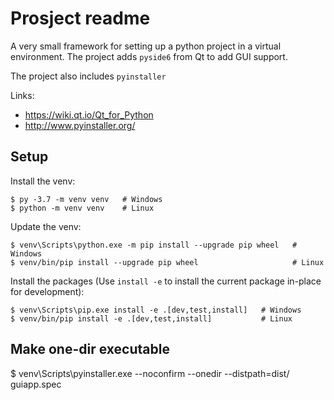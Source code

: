 # Prosject readme

A very small framework for setting up a python project in a virtual environment.
The project adds `pyside6` from Qt to add GUI support.

The project also includes `pyinstaller`

Links:

- https://wiki.qt.io/Qt_for_Python
- http://www.pyinstaller.org/


## Setup

Install the venv:

    $ py -3.7 -m venv venv   # Windows
    $ python -m venv venv    # Linux

Update the venv:

    $ venv\Scripts\python.exe -m pip install --upgrade pip wheel   # Windows
    $ venv/bin/pip install --upgrade pip wheel                     # Linux

Install the packages (Use `install -e` to install the current package in-place
for development):

    $ venv\Scripts\pip.exe install -e .[dev,test,install]   # Windows
    $ venv/bin/pip install -e .[dev,test,install]           # Linux


## Make one-dir executable

   $ venv\Scripts\pyinstaller.exe --noconfirm --onedir --distpath=dist/ guiapp.spec

